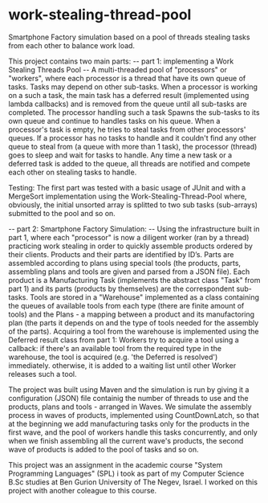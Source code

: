 # work-stealing-thread-pool
Smartphone Factory simulation based on a pool of threads stealing tasks from each other to balance work load.

This project contains two main parts:
-- part 1: implementing a Work Stealing Threads Pool --
A multi-threaded pool of "processors" or "workers", where each processor is a thread that have its own queue of tasks. Tasks may depend on other sub-tasks. When a processor is working on a such a task, the main task has a deferred result (implemented using lambda callbacks) and is removed from the queue until all sub-tasks are completed. The processor handling such a task Spawns the sub-tasks to its own queue and continue to handles tasks on his queue. When a processor's task is empty, he tries to steal tasks from other processors' queues. 
If a processor has no tasks to handle and it couldn't find any other queue to steal from (a queue with more than 1 task), the processor (thread) goes to sleep and wait for tasks to handle. Any time a new task or a deferred task is added to the queue, all threads are notified and compete each other on stealing tasks to handle.

Testing:
The first part was tested with a basic usage of JUnit and with a MergeSort implementation using the Work-Stealing-Thread-Pool where, obviously, the initial unsorted array is splitted to two sub tasks (sub-arrays) submitted to the pool and so on.

-- part 2: Smartphone Factory Simulation: --
Using the infrastructure built in part 1, where each "processor" is now a diligent worker (ran by a thread) practicing work stealing in order to quickly assemble products ordered by their clients.
Products and their parts are identified by ID’s. Parts are assembled according to plans using special tools (the products, parts, assembling plans and tools are given and parsed from a JSON file). Each product is a Manufacturing Task (implements the abstract class "Task" from part 1) and its parts (products by themselves) are the correspondent sub-tasks.
Tools are stored in a "Warehouse" implemented as a class containing the queues of available tools from each type (there are finite amount of tools) and the Plans - a mapping between a product and its manufactoring plan (the parts it depends on and the type of tools needed for the assembly of the parts).
Acquiring a tool from the warehouse is implemented using the Deferred result class from part 1: Workers try to acquire a tool using a callback: if there's an available tool from the required type in the warehouse, the tool is acquired (e.g. 'the Deferred is resolved') immediately. otherwise, it is added to a waiting list until other Worker releases such a tool.

The project was built using Maven and the simulation is run by giving it a configuration (JSON) file containig the number of threads to use and the products, plans and tools - arranged in Waves. We simulate the assembly process in waves of products, implemented using CountDownLatch, so that at the beginning we add manufacturing tasks only for the products in the first wave, and the pool of workers handle this tasks concurrently, and only when we finish assembling all the current wave's products, the second wave of products is added to the pool of tasks and so on.

This project was an assignment in the academic course "System Programming Languages" (SPL) i took as part of my Computer Science B.Sc studies at Ben Gurion University of The Negev, Israel. I worked on this project with another coleague to this course.


